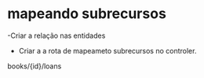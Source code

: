 # mapeando subrecursos

-Criar a relação nas entidades

- Criar a a rota de mapeameto subrecursos no controler.

books/{id}/loans
